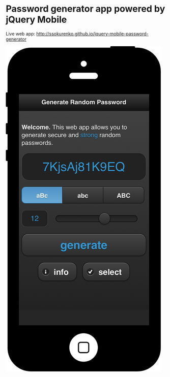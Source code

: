 # Password generator app powered by jQuery Mobile

Live web app: http://ssokurenko.github.io/jquery-mobile-password-generator

![Password Generator Screenshot](/screenshot.png "Password Generator Screenshot")